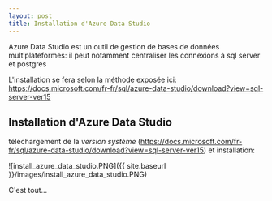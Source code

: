 ```yaml
---
layout: post
title: Installation d'Azure Data Studio
---
```


Azure Data Studio est un outil de gestion de bases de données multiplateformes: il peut notamment centraliser les connexions à sql server et postgres

L'installation se fera selon la méthode exposée ici: https://docs.microsoft.com/fr-fr/sql/azure-data-studio/download?view=sql-server-ver15

## Installation d'Azure Data Studio

téléchargement de la _version système_ (https://docs.microsoft.com/fr-fr/sql/azure-data-studio/download?view=sql-server-ver15) et installation:

![install_azure_data_studio.PNG]({{ site.baseurl }}/images/install_azure_data_studio.PNG)

C'est tout...
